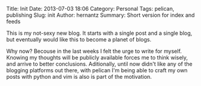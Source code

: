 Title: Init
Date: 2013-07-03 18:06
Category: Personal
Tags: pelican, publishing
Slug: init
Author: hernantz 
Summary: Short version for index and feeds

This is my not-sexy new blog. It starts with a single post and a single 
blog, but eventually would like this to become a planet of blogs.


Why now? Becouse in the last weeks I felt the urge to write for myself. 
Knowing my thoughts will be publicly available forces me to think wisely, 
and arrive to better conclusions. 
Aditionally, until now didn't like any of the blogging platforms out there, 
with pelican I'm being able to craft my own posts with python and vim 
is also is part of the motivation.
